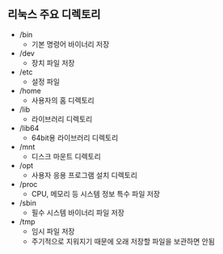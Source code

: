 ## 리눅스 주요 디렉토리  
- /bin  
  - 기본 명령어 바이너리 저장  
- /dev  
  - 장치 파일 저장  
- /etc  
  - 설정 파일  
- /home  
  - 사용자의 홈 디렉토리  
- /lib  
  - 라이브러리 디렉토리  
- /lib64  
  - 64bit용 라이브러리 디렉토리  
- /mnt  
  - 디스크 마운트 디렉토리  
- /opt  
  - 사용자 응용 프로그램 설치 디렉토리  
- /proc  
  - CPU, 메모리 등 시스템 정보 특수 파일 저장  
- /sbin  
  - 필수 시스템 바이너리 파일 저장  
- /tmp  
  - 임시 파일 저장  
  - 주기적으로 지워지기 때문에 오래 저장할 파일을 보관하면 안됨  
